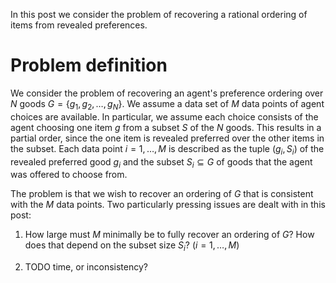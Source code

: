 <!--
.. title: Revealed preference for the partial order problem
.. slug: revealed-preference-for-the-partial-order-problem
.. date: 2021-09-22 20:03:58 UTC+02:00
.. has_math: true
.. tags: 
.. category: 
.. link: 
.. description: 
.. type: text
-->

In this post we consider the problem of recovering a rational ordering of items from revealed preferences.
<!-- TEASER_END -->

# Problem definition

We consider the problem of recovering an agent's preference ordering over $N$ goods $G = \lbrace g_1, g_2, \ldots, g_N \rbrace$.
We assume a data set of $M$ data points of agent choices are available.
In particular, we assume each choice consists of the agent choosing one item $g$ from a subset $S$ of the $N$ goods.
This results in a partial order, since the one item is revealed preferred over the other items in the subset.
Each data point $i = 1, \ldots, M$ is described as the tuple $(g_i, S_i)$ of the revealed preferred good $g_i$ and the subset $S_i \subseteq G$ of goods that the agent was offered to choose from.

The problem is that we wish to recover an ordering of $G$ that is consistent with the $M$ data points.
Two particularly pressing issues are dealt with in this post:

1. How large must $M$ minimally be to fully recover an ordering of $G$? How does that depend on the subset size $S_i$? ($i = 1,\ldots,M$)

2. TODO time, or inconsistency?
